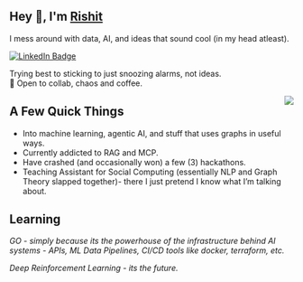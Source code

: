 <h2>Hey 👋, I'm <a href="https://rishit-knowhow.netlify.app/">Rishit</a></h2>

<p>I mess around with data, AI, and ideas that sound cool (in my head atleast).</p>

<p>
<a href="https://linkedin.com/in/rishit-rastogi-877472245"><img src="https://img.shields.io/badge/-LinkedIn-0077B5?style=flat-square&amp;logo=Linkedin&amp;logoColor=white" alt="LinkedIn Badge"></a> 
</p>

<p> Trying best to sticking to just snoozing alarms, not ideas.<br>
💬 Open to collab, chaos and coffee.</p>

<img align="right" src="https://media1.tenor.com/m/0hFPh2AGi_wAAAAd/cat-computer.gif"/>

<h2>A Few Quick Things</h2>

<ul>
  <li> Into machine learning, agentic AI, and stuff that uses graphs in useful ways.</li>
  <li> Currently addicted to RAG and MCP.</li>
  <li> Have crashed (and occasionally won) a few (3) hackathons.</li>
  <li> Teaching Assistant for Social Computing (essentially NLP and Graph Theory slapped together)- there I just pretend I know what I’m talking about.</li>
</ul>

<h2>Learning</h2>

<p><em>GO - simply because its the powerhouse of the infrastructure behind AI systems - APIs, ML Data Pipelines, CI/CD tools like docker, terraform, etc.</em></p>
<p><em>Deep Reinforcement Learning - its the future.</em></p>

